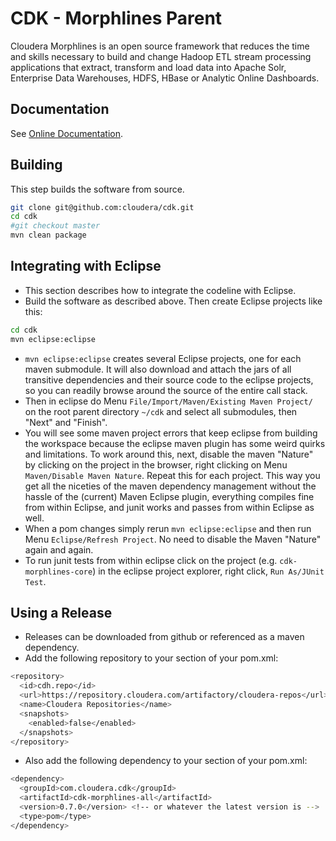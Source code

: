 # CDK - Morphlines Parent

Cloudera Morphlines is an open source framework that reduces the time and skills necessary to build and
change Hadoop ETL stream processing applications that extract, transform and load data into Apache Solr, Enterprise Data Warehouses, HDFS, HBase or Analytic Online Dashboards.

## Documentation

See [Online Documentation](https://github.com/cloudera/cdk).

## Building

This step builds the software from source.

```bash
git clone git@github.com:cloudera/cdk.git
cd cdk
#git checkout master
mvn clean package
```

## Integrating with Eclipse

* This section describes how to integrate the codeline with Eclipse.
* Build the software as described above. Then create Eclipse projects like this:
```bash
cd cdk
mvn eclipse:eclipse
```
* `mvn eclipse:eclipse` creates several Eclipse projects, one for each maven submodule.
It will also download and attach the jars of all transitive dependencies and their source code to the eclipse
projects, so you can readily browse around the source of the entire call stack.
* Then in eclipse do Menu `File/Import/Maven/Existing Maven Project/` on the root parent
directory `~/cdk` and select all submodules, then "Next" and "Finish".
* You will see some maven project errors that keep eclipse from building the workspace because
the eclipse maven plugin has some weird quirks and limitations. To work around this, next, disable
the maven "Nature" by clicking on the project in the browser, right clicking on Menu
`Maven/Disable Maven Nature`. Repeat this for each project. This way you get all the niceties of the maven dependency management
without the hassle of the (current) Maven Eclipse plugin, everything compiles fine from within
Eclipse, and junit works and passes from within Eclipse as well.
* When a pom changes simply rerun `mvn eclipse:eclipse` and
then run Menu `Eclipse/Refresh Project`. No need to disable the Maven "Nature" again and again.
* To run junit tests from within eclipse click on the project (e.g. `cdk-morphlines-core`)
in the eclipse project explorer, right click, `Run As/JUnit Test`.

## Using a Release

* Releases can be downloaded from github or referenced as a maven dependency.
* Add the following repository to your <repositories> section of your pom.xml:
```bash
<repository>
  <id>cdh.repo</id>
  <url>https://repository.cloudera.com/artifactory/cloudera-repos</url>
  <name>Cloudera Repositories</name>
  <snapshots>
    <enabled>false</enabled>
  </snapshots>
</repository>
```

* Also add the following dependency to your <dependencies> section of your pom.xml:
```bash
<dependency>
  <groupId>com.cloudera.cdk</groupId>
  <artifactId>cdk-morphlines-all</artifactId>
  <version>0.7.0</version> <!-- or whatever the latest version is -->
  <type>pom</type>
</dependency>
```
